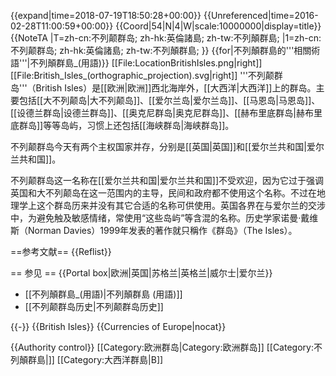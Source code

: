 {{expand|time=2018-07-19T18:50:28+00:00}}
{{Unreferenced|time=2016-02-28T11:00:59+00:00}}
{{Coord|54|N|4|W|scale:10000000|display=title}}
{{NoteTA
|T=zh-cn:不列颠群岛; zh-hk:英倫諸島; zh-tw:不列顛群島;
|1=zh-cn:不列颠群岛; zh-hk:英倫諸島; zh-tw:不列顛群島;
}}
{{for|不列顛群島的'''相關術語'''|不列顛群島_(用語)}}
[[File:LocationBritishIsles.png|right]]
[[File:British_Isles_(orthographic_projection).svg|right]]
'''不列颠群岛'''（British Isles）是[[欧洲|欧洲]]西北海岸外，[[大西洋|大西洋]]上的群岛。主要包括[[大不列颠岛|大不列颠岛]]、[[爱尔兰岛|爱尔兰岛]]、[[马恩岛|马恩岛]]、[[设德兰群岛|设德兰群岛]]、[[奥克尼群岛|奥克尼群岛]]、[[赫布里底群岛|赫布里底群岛]]等等岛屿，习惯上还包括[[海峡群岛|海峡群岛]]。

不列颠群岛今天有两个主权国家并存，分别是[[英国|英国]]和[[爱尔兰共和国|爱尔兰共和国]]。

不列颠群岛这一名称在[[爱尔兰共和国|爱尔兰共和国]]不受欢迎，因为它过于强调英国和大不列颠岛在这一范围内的主导，民间和政府都不使用这个名称。不过在地理学上这个群岛历来并没有其它合适的名称可供使用。英国各界在与爱尔兰的交涉中，为避免触及敏感情绪，常使用“这些岛屿”等含混的名称。历史学家诺曼·戴维斯（Norman Davies）1999年发表的著作就只稱作《群岛》（The Isles）。

==参考文献==
{{Reflist}}

== 参见 ==
{{Portal box|欧洲|英国|苏格兰|英格兰|威尔士|爱尔兰}}
* [[不列顛群島_(用語)|不列顛群島 (用語)]]
* [[不列颠群岛历史|不列颠群岛历史]]

{{-}}
{{British Isles}}
{{Currencies of Europe|nocat}}

{{Authority control}}
[[Category:欧洲群岛|Category:欧洲群岛]]
[[Category:不列顛群島|]]
[[Category:大西洋群島|B]]